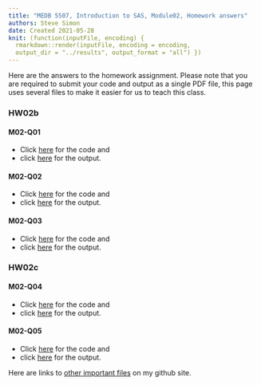 ```yaml
---
title: "MEDB 5507, Introduction to SAS, Module02, Homework answers"
authors: Steve Simon
date: Created 2021-05-28
knit: (function(inputFile, encoding) {
  rmarkdown::render(inputFile, encoding = encoding,
  output_dir = "../results", output_format = "all") }) 
---
```


Here are the answers to the homework assignment. Please note that you are required to submit your code and output as a single PDF file, this page uses several files to make it easier for us to teach this class.

### HW02b

#### M02-Q01

+ Click [here][m02q01a] for the code and
+ click [here][m02q01b] for the output.

#### M02-Q02

+ Click [here][m02q02a] for the code and
+ click [here][m02q02b] for the output.

#### M02-Q03

+ Click [here][m02q03a] for the code and
+ click [here][m02q03b] for the output.

### HW02c

#### M02-Q04

+ Click [here][m02q04a] for the code and
+ click [here][m02q04b] for the output.

#### M02-Q05

+ Click [here][m02q05a] for the code and
+ click [here][m02q05b] for the output.

Here are links to [other important files][readme] on my github site.

[readme]: https://github.com/pmean/introduction-to-SAS/blob/master/README.md

[m02q01a]: https://github.com/pmean/introduction-to-SAS/blob/master/src/m02-5507-simon-hw02b-q1.sas
[m02q02a]: https://github.com/pmean/introduction-to-SAS/blob/master/src/m02-5507-simon-hw02b-q2.sas
[m02q03a]: https://github.com/pmean/introduction-to-SAS/blob/master/src/m02-5507-simon-hw02b-q3.sas
[m02q04a]: https://github.com/pmean/introduction-to-SAS/blob/master/src/m02-5507-simon-hw02c-q4.sas
[m02q05a]: https://github.com/pmean/introduction-to-SAS/blob/master/src/m02-5507-simon-hw02c-q5.sas
[m02q01b]: https://github.com/pmean/introduction-to-SAS/blob/master/results/m02-5507-simon-hw02b-q1-output.pdf
[m02q02b]: https://github.com/pmean/introduction-to-SAS/blob/master/results/m02-5507-simon-hw02b-q2-output.pdf
[m02q03b]: https://github.com/pmean/introduction-to-SAS/blob/master/results/m02-5507-simon-hw02b-q3-output.pdf
[m02q04b]: https://github.com/pmean/introduction-to-SAS/blob/master/results/m02-5507-simon-hw02c-q4-output.pdf
[m02q05b]: https://github.com/pmean/introduction-to-SAS/blob/master/results/m02-5507-simon-hw02c-q5-output.pdf
